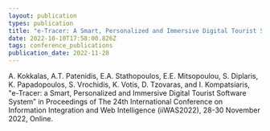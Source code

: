 ```yaml
---
layout: publication
types: publication
title: "e-Tracer: A Smart, Personalized and Immersive Digital Tourist Software System"
date: 2022-10-10T17:58:00.826Z
tags: conference_publications
publication_date: 2022-11-28
---
```

<!--StartFragment-->

A. Kokkalas, A.T. Patenidis, E.A. Stathopoulos, E.E. Mitsopoulou, S. Diplaris, K. Papadopoulos, S. Vrochidis, K. Votis, D. Tzovaras, and I. Kompatsiaris, "e-Tracer: a Smart, Personalized and Immersive Digital Tourist Software System” in Proceedings of The 24th International Conference on Information Integration and Web Intelligence (iiWAS2022), 28-30 November 2022, Online.

<!--EndFragment-->
